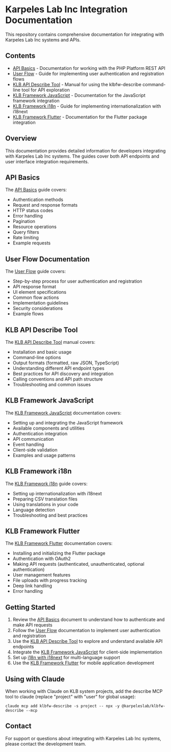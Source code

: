 # Karpeles Lab Inc Integration Documentation

This repository contains comprehensive documentation for integrating with Karpeles Lab Inc systems and APIs.

## Contents

- [API Basics](apibasics.md) - Documentation for working with the PHP Platform REST API
- [User Flow](userflow.md) - Guide for implementing user authentication and registration flows
- [KLB API Describe Tool](klbfw-describe.md) - Manual for using the klbfw-describe command-line tool for API exploration
- [KLB Framework JavaScript](klbfw-js.md) - Documentation for the JavaScript framework integration
- [KLB Framework i18n](klbfw-i18next.md) - Guide for implementing internationalization with i18next
- [KLB Framework Flutter](klbfw-flutter.md) - Documentation for the Flutter package integration

## Overview

This documentation provides detailed information for developers integrating with Karpeles Lab Inc systems. The guides cover both API endpoints and user interface integration requirements.

## API Basics

The [API Basics](apibasics.md) guide covers:

- Authentication methods
- Request and response formats
- HTTP status codes
- Error handling
- Pagination
- Resource operations
- Query filters
- Rate limiting
- Example requests

## User Flow Documentation

The [User Flow](userflow.md) guide covers:

- Step-by-step process for user authentication and registration
- API response format
- UI element specifications
- Common flow actions
- Implementation guidelines
- Security considerations
- Example flows

## KLB API Describe Tool

The [KLB API Describe Tool](klbfw-describe.md) manual covers:

- Installation and basic usage
- Command-line options
- Output formats (formatted, raw JSON, TypeScript)
- Understanding different API endpoint types
- Best practices for API discovery and integration
- Calling conventions and API path structure
- Troubleshooting and common issues

## KLB Framework JavaScript

The [KLB Framework JavaScript](klbfw-js.md) documentation covers:

- Setting up and integrating the JavaScript framework
- Available components and utilities
- Authentication integration
- API communication
- Event handling
- Client-side validation
- Examples and usage patterns

## KLB Framework i18n

The [KLB Framework i18n](klbfw-i18next.md) guide covers:

- Setting up internationalization with i18next
- Preparing CSV translation files
- Using translations in your code
- Language detection
- Troubleshooting and best practices

## KLB Framework Flutter

The [KLB Framework Flutter](klbfw-flutter.md) documentation covers:

- Installing and initializing the Flutter package
- Authentication with OAuth2
- Making API requests (authenticated, unauthenticated, optional authentication)
- User management features
- File uploads with progress tracking
- Deep link handling
- Error handling

## Getting Started

1. Review the [API Basics](apibasics.md) document to understand how to authenticate and make API requests
2. Follow the [User Flow](userflow.md) documentation to implement user authentication and registration
3. Use the [KLB API Describe Tool](klbfw-describe.md) to explore and understand available API endpoints
4. Integrate the [KLB Framework JavaScript](klbfw-js.md) for client-side implementation
5. Set up [i18n with i18next](klbfw-i18next.md) for multi-language support
6. Use the [KLB Framework Flutter](klbfw-flutter.md) for mobile application development

## Using with Claude

When working with Claude on KLB system projects, add the describe MCP tool to claude (replace "project" with "user" for global usage):

    claude mcp add klbfw-describe -s project -- npx -y @karpeleslab/klbfw-describe --mcp

## Contact

For support or questions about integrating with Karpeles Lab Inc systems, please contact the development team.
